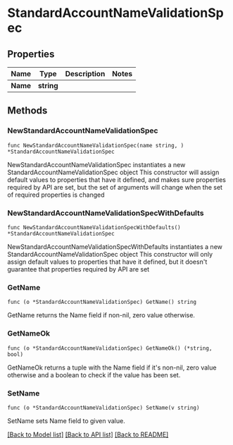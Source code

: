 # StandardAccountNameValidationSpec

## Properties

Name | Type | Description | Notes
------------ | ------------- | ------------- | -------------
**Name** | **string** |  | 

## Methods

### NewStandardAccountNameValidationSpec

`func NewStandardAccountNameValidationSpec(name string, ) *StandardAccountNameValidationSpec`

NewStandardAccountNameValidationSpec instantiates a new StandardAccountNameValidationSpec object
This constructor will assign default values to properties that have it defined,
and makes sure properties required by API are set, but the set of arguments
will change when the set of required properties is changed

### NewStandardAccountNameValidationSpecWithDefaults

`func NewStandardAccountNameValidationSpecWithDefaults() *StandardAccountNameValidationSpec`

NewStandardAccountNameValidationSpecWithDefaults instantiates a new StandardAccountNameValidationSpec object
This constructor will only assign default values to properties that have it defined,
but it doesn't guarantee that properties required by API are set

### GetName

`func (o *StandardAccountNameValidationSpec) GetName() string`

GetName returns the Name field if non-nil, zero value otherwise.

### GetNameOk

`func (o *StandardAccountNameValidationSpec) GetNameOk() (*string, bool)`

GetNameOk returns a tuple with the Name field if it's non-nil, zero value otherwise
and a boolean to check if the value has been set.

### SetName

`func (o *StandardAccountNameValidationSpec) SetName(v string)`

SetName sets Name field to given value.



[[Back to Model list]](../README.md#documentation-for-models) [[Back to API list]](../README.md#documentation-for-api-endpoints) [[Back to README]](../README.md)


